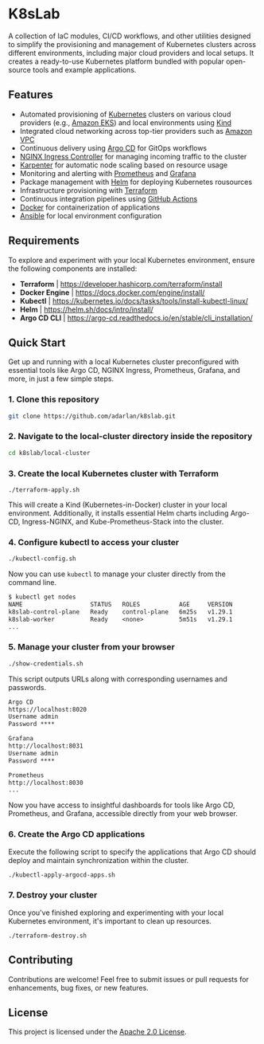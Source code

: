 # K8sLab

A collection of IaC modules, CI/CD workflows, and other utilities designed to simplify the provisioning and management of Kubernetes clusters across different environments, including major cloud providers and local setups. It creates a ready-to-use Kubernetes platform bundled with popular open-source tools and example applications.

## Features

- Automated provisioning of [Kubernetes](https://kubernetes.io/) clusters on various cloud providers (e.g., [Amazon EKS](https://aws.amazon.com/eks/)) and local environments using [Kind](https://kind.sigs.k8s.io/)
- Integrated cloud networking across top-tier providers such as [Amazon VPC](https://aws.amazon.com/vpc/)
- Continuous delivery using [Argo CD](https://argoproj.github.io/cd/) for GitOps workflows
- [NGINX Ingress Controller](https://kubernetes.github.io/ingress-nginx/) for managing incoming traffic to the cluster
- [Karpenter](https://karpenter.sh/) for automatic node scaling based on resource usage
- Monitoring and alerting with [Prometheus](https://prometheus.io/) and [Grafana](https://grafana.com/grafana/)
- Package management with [Helm](https://helm.sh/) for deploying Kubernetes rousources
- Infrastructure provisioning with [Terraform](https://www.terraform.io/)
- Continuous integration pipelines using [GitHub Actions](https://github.com/features/actions)
- [Docker](https://www.docker.com/) for containerization of applications
- [Ansible](https://www.ansible.com/) for local environment configuration

## Requirements

To explore and experiment with your local Kubernetes environment, ensure the following components are installed:

- __Terraform__ | https://developer.hashicorp.com/terraform/install
- __Docker Engine__ | https://docs.docker.com/engine/install/
- __Kubectl__ | https://kubernetes.io/docs/tasks/tools/install-kubectl-linux/
- __Helm__ | https://helm.sh/docs/intro/install/
- __Argo CD CLI__ | https://argo-cd.readthedocs.io/en/stable/cli_installation/

<!-- TODO You can simplify the installation process using Ansible:

```bash
ansible-playbook requirements/ansible-playbook.yaml
``` -->

## Quick Start

Get up and running with a local Kubernetes cluster preconfigured with essential tools like Argo CD, NGINX Ingress, Prometheus, Grafana, and more, in just a few simple steps.

### 1. Clone this repository

```bash
git clone https://github.com/adarlan/k8slab.git
```

### 2. Navigate to the local-cluster directory inside the repository

```bash
cd k8slab/local-cluster
```

### 3. Create the local Kubernetes cluster with Terraform

```shell
./terraform-apply.sh
```

This will create a Kind (Kubernetes-in-Docker) cluster in your local environment.
Additionally, it installs essential Helm charts including Argo-CD, Ingress-NGINX, and Kube-Prometheus-Stack into the cluster.

### 4. Configure kubectl to access your cluster

```bash
./kubectl-config.sh
```

Now you can use `kubectl` to manage your cluster directly from the command line.

```txt
$ kubectl get nodes
NAME                   STATUS   ROLES           AGE     VERSION
k8slab-control-plane   Ready    control-plane   6m25s   v1.29.1
k8slab-worker          Ready    <none>          5m51s   v1.29.1
...
```

### 5. Manage your cluster from your browser

```bash
./show-credentials.sh
```

This script outputs URLs along with corresponding usernames and passwords.

```txt
Argo CD
https://localhost:8020
Username admin
Password ****

Grafana
http://localhost:8031
Username admin
Password ****

Prometheus
http://localhost:8030
...
```

Now you have access to insightful dashboards for tools like Argo CD, Prometheus, and Grafana,
accessible directly from your web browser.

<!-- TODO add screenshots -->

### 6. Create the Argo CD applications

Execute the following script to specify the applications that Argo CD should deploy and maintain synchronization within the cluster.

```bash
./kubectl-apply-argocd-apps.sh
```

<!-- TODO add screenshot -->

<!-- TODO ### x. Run simulations -->

### 7. Destroy your cluster

Once you've finished exploring and experimenting with your local Kubernetes environment,
it's important to clean up resources.

```shell
./terraform-destroy.sh
```

<!-- TODO ## Learn more -->

## Contributing

Contributions are welcome! Feel free to submit issues or pull requests for enhancements, bug fixes, or new features.

## License

This project is licensed under the [Apache 2.0 License](./LICENSE).
